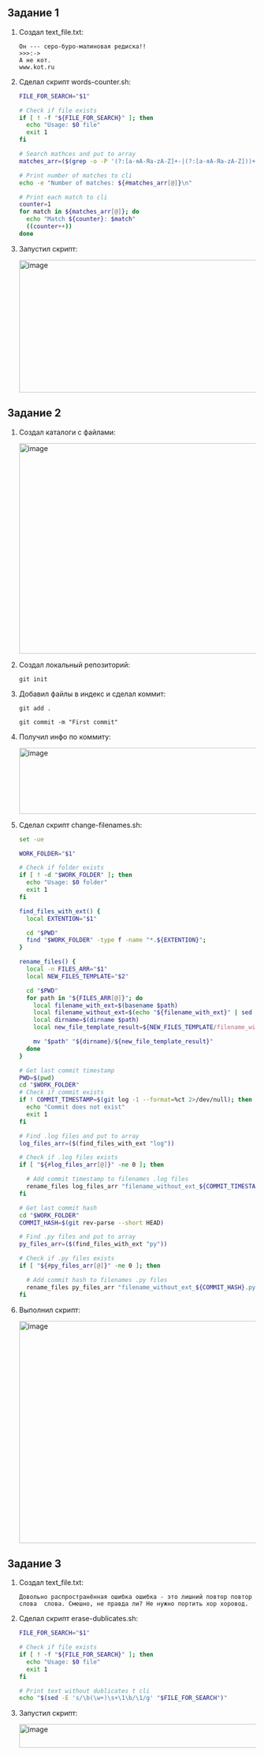 ## Задание 1
1) Создал text_file.txt:
   
   ```text
   Он --- серо-буро-малиновая редиска!!
   >>>:->
   А не кот.
   www.kot.ru
   ```

2) Сделал скрипт words-counter.sh:

   ```bash
   FILE_FOR_SEARCH="$1"

   # Check if file exists
   if [ ! -f "${FILE_FOR_SEARCH}" ]; then
     echo "Usage: $0 file"
     exit 1
   fi

   # Search mathces and put to array
   matches_arr=($(grep -o -P '(?:[а-яА-Яa-zA-Z]+-|(?:[а-яА-Яa-zA-Z]))+' ${FILE_FOR_SEARCH}))

   # Print number of matches to cli
   echo -e "Number of matches: ${#matches_arr[@]}\n"

   # Print each match to cli
   counter=1
   for match in ${matches_arr[@]}; do
     echo "Match ${counter}: $match"
     ((counter++))
   done
   ```

3) Запустил скрипт:

   <img width="890" height="269" alt="image" src="https://github.com/user-attachments/assets/5f310911-433b-4dfc-97b5-0e75ca3a056a" />

## Задание 2
1) Создал каталоги с файлами:

   <img width="770" height="427" alt="image" src="https://github.com/user-attachments/assets/62a95e07-1671-4a34-a655-2f8710a625f0" />

2) Создал локальный репозиторий:

   ```text
   git init
   ```

3) Добавил файлы в индекс и сделал коммит:

   ```text
   git add .
   ```
   ```text
   git commit -m "First commit"
   ```

4) Получил инфо по коммиту:

   <img width="692" height="134" alt="image" src="https://github.com/user-attachments/assets/69c0d445-d502-45b5-92c6-56dede06e2cf" />

5) Сделал скрипт change-filenames.sh:

   ```bash
   set -ue

   WORK_FOLDER="$1"

   # Check if folder exists
   if [ ! -d "$WORK_FOLDER" ]; then
     echo "Usage: $0 folder"
     exit 1
   fi

   find_files_with_ext() {
     local EXTENTION="$1"

     cd "$PWD"
     find "$WORK_FOLDER" -type f -name "*.${EXTENTION}";
   }

   rename_files() {
     local -n FILES_ARR="$1"
     local NEW_FILES_TEMPLATE="$2"

     cd "$PWD"
     for path in "${FILES_ARR[@]}"; do
       local filename_with_ext=$(basename $path)
       local filename_without_ext=$(echo "${filename_with_ext}" | sed -E 's/\.[a-z]+$//')
       local dirname=$(dirname $path)
       local new_file_template_result=${NEW_FILES_TEMPLATE/filename_without_ext/${filename_without_ext}}

       mv "$path" "${dirname}/${new_file_template_result}"
     done
   }

   # Get last commit timestamp
   PWD=$(pwd)
   cd "$WORK_FOLDER"
   # Check if commit exists
   if ! COMMIT_TIMESTAMP=$(git log -1 --format=%ct 2>/dev/null); then
     echo "Commit does not exist"
     exit 1
   fi

   # Find .log files and put to array
   log_files_arr=($(find_files_with_ext "log"))

   # Check if .log files exists
   if [ "${#log_files_arr[@]}" -ne 0 ]; then

     # Add commit timestamp to filenames .log files
     rename_files log_files_arr "filename_without_ext_${COMMIT_TIMESTAMP}.log"
   fi

   # Get last commit hash
   cd "$WORK_FOLDER"
   COMMIT_HASH=$(git rev-parse --short HEAD)

   # Find .py files and put to array
   py_files_arr=($(find_files_with_ext "py"))

   # Check if .py files exists
   if [ "${#py_files_arr[@]}" -ne 0 ]; then

     # Add commit hash to filenames .py files
     rename_files py_files_arr "filename_without_ext_${COMMIT_HASH}.py"
   fi
   ````

6) Выполнил скрипт:

   <img width="893" height="451" alt="image" src="https://github.com/user-attachments/assets/6c198fd1-3807-403f-b2b4-7a63c9e962f3" />

## Задание 3
1) Создал text_file.txt:
   
   ```text
   Довольно распространённая ошибка ошибка - это лишний повтор повтор слова  слова. Смешно, не правда ли? Не нужно портить хор хоровод.
   ```

2) Сделал скрипт erase-dublicates.sh:

   ```bash
   FILE_FOR_SEARCH="$1"

   # Check if file exists
   if [ ! -f "${FILE_FOR_SEARCH}" ]; then
     echo "Usage: $0 file"
     exit 1
   fi

   # Print text without dublicates t cli
   echo "$(sed -E 's/\b(\w+)\s+\1\b/\1/g' "$FILE_FOR_SEARCH")"
   ```

3) Запустил скрипт:

   <img width="1118" height="48" alt="image" src="https://github.com/user-attachments/assets/0dc0d52c-7ef3-4a7b-9653-f9fa11988e9e" />
